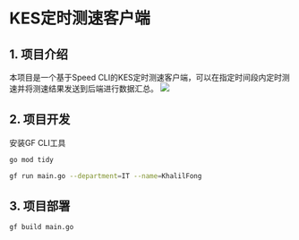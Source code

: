 # KES定时测速客户端
## 1. 项目介绍
本项目是一个基于Speed CLI的KES定时测速客户端，可以在指定时间段内定时测速并将测速结果发送到后端进行数据汇总。
![](https://s2.loli.net/2023/07/13/gnMZJQStCkoEXNK.png)
## 2. 项目开发
安装GF CLI工具
```bash
go mod tidy
```
```bash
gf run main.go --department=IT --name=KhalilFong
```
## 3. 项目部署
```bash
gf build main.go
```
